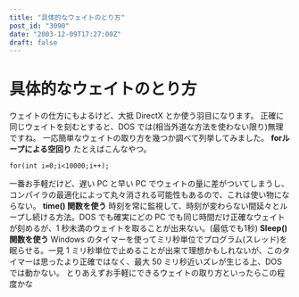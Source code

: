 ```yaml
---
title: "具体的なウェイトのとり方"
post_id: "3090"
date: "2003-12-09T17:27:00Z"
draft: false
---
```


# 具体的なウェイトのとり方

ウェイトの仕方にもよるけど、大抵 DirectX とか使う羽目になります。 正確に同じウェイトを刻むとすると、DOS では(相当外道な方法を使わない限り)無理ですね。 一応簡単なウェイトの取り方を幾つか調べて列挙してみました。  **forループによる空回り** たとえばこんなやつ。 
    
    
    for(int i=0;i<10000;i++);

一番お手軽だけど、遅い PC と早い PC でウェイトの量に差がついてしまうし、コンパイラの最適化によって丸々消される可能性もあるので、これは使い物にならない。 **time() 関数を使う** 時刻を常に監視して、時刻が変わらない間延々とループし続ける方法。DOS でも確実にどの PC でも同じ時間だけ正確なウェイトが刻めるが、1 秒未満のウェイトを取ることが出来ない。(最低でも1秒) **Sleep() 関数を使う** Windows のタイマーを使ってミリ秒単位でプログラム(スレッド)を眠らせる。一見 1 ミリ秒単位で止めることが出来て理想かもしれないが、このタイマーは思ったより正確ではなく、最大 50 ミリ秒近いズレが生じる上、DOS では動かない。 とりあえずお手軽にできるウェイトの取り方といったらこの程度かな
